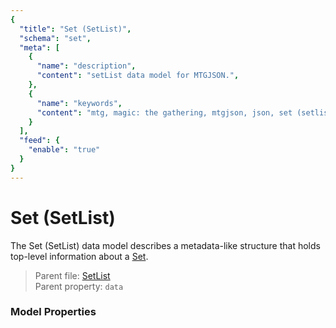 ```yaml
---
{
  "title": "Set (SetList)",
  "schema": "set",
  "meta": [
    {
      "name": "description",
      "content": "setList data model for MTGJSON.",
    },
    {
      "name": "keywords",
      "content": "mtg, magic: the gathering, mtgjson, json, set (setlist)",
    }
  ],
  "feed": {
    "enable": "true"
  }
}
---
```


# Set (SetList)

The Set (SetList) data model describes a metadata-like structure that holds top-level information about a [Set](../set/).

> Parent file: <span class="code-wrap">[SetList](../../api/v5/SetList.json.zip)</span>  
> Parent property: `data`

### Model Properties

<Documentation/>
